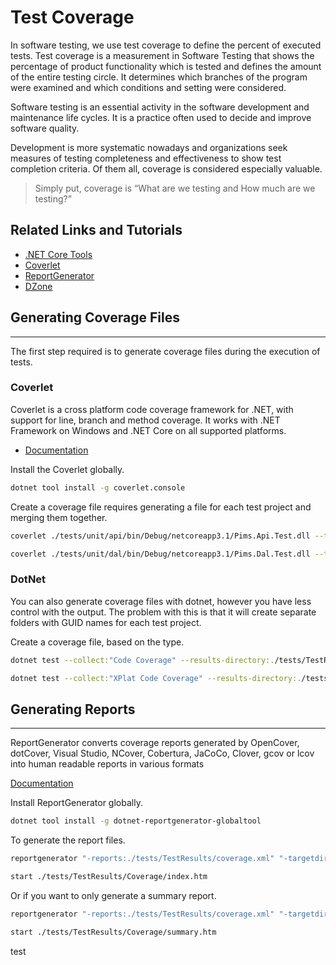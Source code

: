 # Test Coverage

In software testing, we use test coverage to define the percent of executed tests.
Test coverage is a measurement in Software Testing that shows the percentage of product functionality which is tested and defines the amount of the entire testing circle.
It determines which branches of the program were examined and which conditions and setting were considered.

Software testing is an essential activity in the software development and maintenance life cycles.
It is a practice often used to decide and improve software quality.

Development is more systematic nowadays and organizations seek measures of testing completeness and effectiveness to show test completion criteria.
Of them all, coverage is considered especially valuable.

> Simply put, coverage is “What are we testing and How much are we testing?”

## Related Links and Tutorials

- [.NET Core Tools](https://docs.microsoft.com/en-us/dotnet/core/tools/global-tools#what-could-go-wrong)
- [Coverlet](https://github.com/tonerdo/coverlet)
- [ReportGenerator](https://danielpalme.github.io/ReportGenerator/)
- [DZone](https://dzone.com/articles/code-coverage-reports-for-aspnet-core)

## Generating Coverage Files

---

The first step required is to generate coverage files during the execution of tests.

### Coverlet

Coverlet is a cross platform code coverage framework for .NET, with support for line, branch and method coverage. It works with .NET Framework on Windows and .NET Core on all supported platforms.

- [Documentation](https://github.com/tonerdo/coverlet/blob/master/Documentation/GlobalTool.md)

Install the Coverlet globally.

```bash
dotnet tool install -g coverlet.console
```

Create a coverage file requires generating a file for each test project and merging them together.

```bash
coverlet ./tests/unit/api/bin/Debug/netcoreapp3.1/Pims.Api.Test.dll --target "dotnet" --targetargs "test ./ --no-build" -o "./tests/TestResults/coverage.json" --exclude "[*.Test]*" --exclude "[*]*Model" --exclude-by-attribute "CompilerGenerated" -f json

coverlet ./tests/unit/dal/bin/Debug/netcoreapp3.1/Pims.Dal.Test.dll --target "dotnet" --targetargs "test ./ --no-build" -o "./tests/TestResults/coverage.xml" --exclude "[*.Test]*" --exclude "[*]*Model" --exclude-by-attribute "CompilerGenerated" --merge-with "tests/TestResults/coverage.json" -f cobertura
```

### DotNet

You can also generate coverage files with dotnet, however you have less control with the output.
The problem with this is that it will create separate folders with GUID names for each test project.

Create a coverage file, based on the type.

```bash
dotnet test --collect:"Code Coverage" --results-directory:./tests/TestResults

dotnet test --collect:"XPlat Code Coverage" --results-directory:./tests/TestResults
```

## Generating Reports

---

ReportGenerator converts coverage reports generated by
OpenCover, dotCover, Visual Studio, NCover, Cobertura, JaCoCo, Clover, gcov or lcov
into human readable reports in various formats

[Documentation](https://danielpalme.github.io/ReportGenerator/usage.html)

Install ReportGenerator globally.

```bash
dotnet tool install -g dotnet-reportgenerator-globaltool
```

To generate the report files.

```bash
reportgenerator "-reports:./tests/TestResults/coverage.xml" "-targetdir:./tests/TestResults/Coverage" -reporttypes:Html

start ./tests/TestResults/Coverage/index.htm
```

Or if you want to only generate a summary report.

```bash
reportgenerator "-reports:./tests/TestResults/coverage.xml" "-targetdir:./tests/TestResults/Coverage" -reporttypes:HtmlSummary

start ./tests/TestResults/Coverage/summary.htm
```

test
